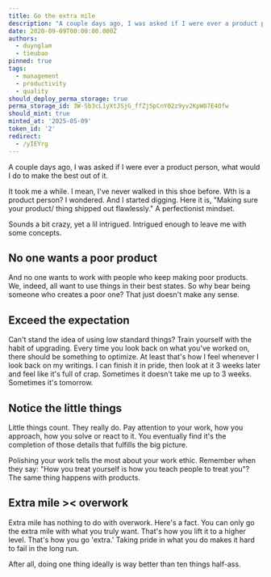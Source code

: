 ```yaml
---
title: Go the extra mile
description: "A couple days ago, I was asked if I were ever a product person, what would I do to make the best out of it. It took me a while. I mean, I've never walked in this shoe before. Wth is a product person? I wondered. And I started digging. Here it is, \"Making sure your product/ thing shipped out flawlessly.\" A perfectionist mindset."
date: 2020-09-09T00:00:00.000Z
authors:
  - duynglam
  - tieubao
pinned: true
tags:
  - management
  - productivity
  - quality
should_deploy_perma_storage: true
perma_storage_id: 3W-Sb3cL1yXtJSjG_ffZjSpCnY02z9yv2KpW87E4Ofw
should_mint: true
minted_at: '2025-05-09'
token_id: '2'
redirect:
  - /yIEYrg
---
```


A couple days ago, I was asked if I were ever a product person, what would I do to make the best out of it.

It took me a while. I mean, I've never walked in this shoe before. Wth is a product person? I wondered. And I started digging. Here it is, "Making sure your product/ thing shipped out flawlessly." A perfectionist mindset.

Sounds a bit crazy, yet a lil intrigued. Intrigued enough to leave me with some concepts.

## No one wants a poor product

And no one wants to work with people who keep making poor products. We, indeed, all want to use things in their best states. So why bear being someone who creates a poor one? That just doesn't make any sense.

## Exceed the expectation

Can't stand the idea of using low standard things? Train yourself with the habit of upgrading. Every time you look back on what you've worked on, there should be something to optimize. At least that's how I feel whenever I look back on my writings. I can finish it in pride, then look at it 3 weeks later and feel like it's full of crap. Sometimes it doesn't take me up to 3 weeks. Sometimes it's tomorrow.

## Notice the little things

Little things count. They really do. Pay attention to your work, how you approach, how you solve or react to it. You eventually find it's the completion of those details that fulfills the big picture.

Polishing your work tells the most about your work ethic. Remember when they say: "How you treat yourself is how you teach people to treat you"? The same thing happens with products.

## Extra mile >< overwork

Extra mile has nothing to do with overwork. Here's a fact. You can only go the extra mile with what you truly want. That's how you lift it to a higher level. That's how you go 'extra.' Taking pride in what you do makes it hard to fail in the long run.

After all, doing one thing ideally is way better than ten things half-ass.
